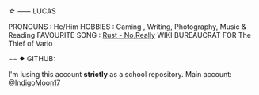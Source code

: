 ☆ ⸺ LUCAS

PRONOUNS : He/Him
HOBBIES : Gaming , Writing, Photography, Music & Reading
FAVOURITE SONG : [Rust - No,Really](https://youtu.be/NqKA4Lv-BP4?si=AVOeDBFReyp15_eF)
WIKI BUREAUCRAT FOR <underline><italic>The Thief of Vario</italic></underline>


⌢⌢ ✦ GITHUB:

I'm lusing this account <strong>strictly</strong> as a school repository.
Main account: [@IndigoMoon17](https://github.com/IndigoMoon17)
